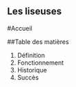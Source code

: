 ## Les liseuses

#Accueil


##Table des matières
1. Définition
2. Fonctionnement
3. Historique
4. Succès
